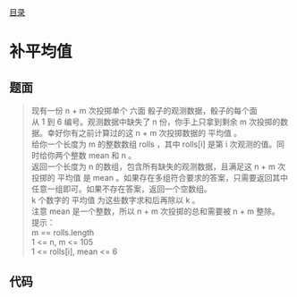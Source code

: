 [目录](./)

# 补平均值

## 题面

> 现有一份 n + m 次投掷单个 六面 骰子的观测数据，骰子的每个面从 1 到 6 编号。观测数据中缺失了 n 份，你手上只拿到剩余 m 次投掷的数据。幸好你有之前计算过的这 n + m 次投掷数据的 平均值 。  
> 给你一个长度为 m 的整数数组 rolls ，其中 rolls[i] 是第 i 次观测的值。同时给你两个整数 mean 和 n 。  
> 返回一个长度为 n 的数组，包含所有缺失的观测数据，且满足这 n + m 次投掷的 平均值 是 mean 。如果存在多组符合要求的答案，只需要返回其中任意一组即可。如果不存在答案，返回一个空数组。  
> k 个数字的 平均值 为这些数字求和后再除以 k 。  
> 注意 mean 是一个整数，所以 n + m 次投掷的总和需要被 n + m 整除。  
> 提示：  
> m == rolls.length  
> 1 <= n, m <= 105  
> 1 <= rolls[i], mean <= 6

## 代码

```

```